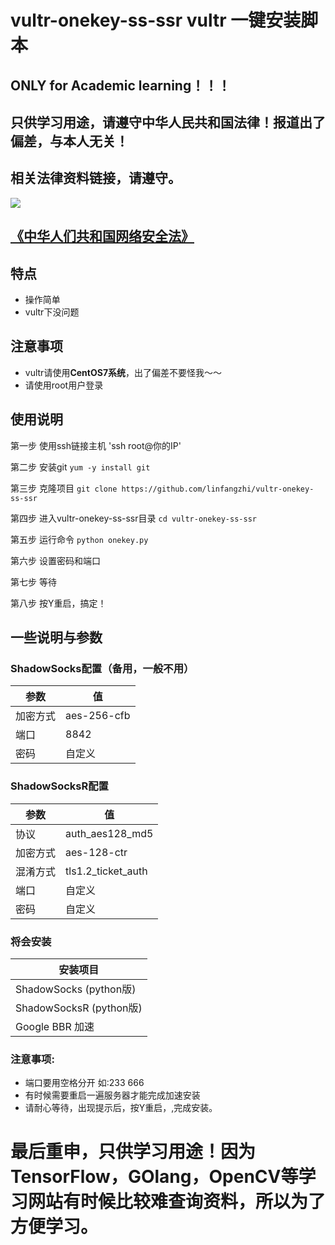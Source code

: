 # vultr-onekey-ss-ssr vultr 一键安装脚本
## ONLY for Academic learning！！！
## 只供学习用途，请遵守中华人民共和国法律！报道出了偏差，与本人无关！
## 相关法律资料链接，请遵守。
![](https://gss1.bdstatic.com/-vo3dSag_xI4khGkpoWK1HF6hhy/baike/crop%3D0%2C92%2C800%2C528%3Bc0%3Dbaike92%2C5%2C5%2C92%2C30/sign=68cbbe45b8fb43160e50203a1d946a1a/f7246b600c338744be5ef1f25b0fd9f9d62aa0a1.jpg)

## [《中华人们共和国网络安全法》](http://www.law-lib.com/law/law_view.asp?id=547569)

## 特点
* 操作简单
* vultr下没问题
## 注意事项
* vultr请使用**CentOS7系统**，出了偏差不要怪我～～
* 请使用root用户登录
## 使用说明
第一步 使用ssh链接主机
'ssh root@你的IP'

第二步 安装git
`yum -y install git`

第三步 克隆项目
`git clone https://github.com/linfangzhi/vultr-onekey-ss-ssr`

第四步 进入vultr-onekey-ss-ssr目录
`cd vultr-onekey-ss-ssr`

第五步 运行命令
`python onekey.py`

第六步 设置密码和端口

第七步 等待

第八步 按Y重启，搞定！

## 一些说明与参数

### ShadowSocks配置（备用，一般不用）
参数|值
------|-------
加密方式|aes-256-cfb
端口|8842
密码|自定义
### ShadowSocksR配置
参数|值
------|-------
协议|auth_aes128_md5
加密方式|aes-128-ctr
混淆方式|tls1.2_ticket_auth
端口|自定义
密码|自定义
### 将会安装
|安装项目|
|-----|
|ShadowSocks   (python版)|
|ShadowSocksR  (python版)|
|Google BBR 加速|


### 注意事项:
* 端口要用空格分开  如:233 666
* 有时候需要重启一遍服务器才能完成加速安装
* 请耐心等待，出现提示后，按Y重启，,完成安装。
# 最后重申，只供学习用途！因为TensorFlow，GOlang，OpenCV等学习网站有时候比较难查询资料，所以为了方便学习。
